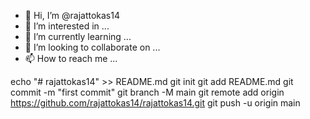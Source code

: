 - 👋 Hi, I’m @rajattokas14
- 👀 I’m interested in ...
- 🌱 I’m currently learning ...
- 💞️ I’m looking to collaborate on ...
- 📫 How to reach me ...

<!---
rajattokas14/rajattokas14 is a ✨ special ✨ repository because its `README.md` (this file) appears on your GitHub profile.
You can click the Preview link to take a look at your changes.
--->
echo "# rajattokas14" >> README.md
git init
git add README.md
git commit -m "first commit"
git branch -M main
git remote add origin https://github.com/rajattokas14/rajattokas14.git
git push -u origin main
